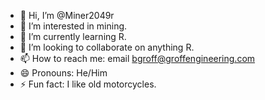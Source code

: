 - 👋 Hi, I’m @Miner2049r
- 👀 I’m interested in mining.
- 🌱 I’m currently learning R.
- 💞️ I’m looking to collaborate on anything R.
- 📫 How to reach me: email bgroff@groffengineering.com
- 😄 Pronouns: He/Him
- ⚡ Fun fact: I like old motorcycles.

<!---
Miner2049r/Miner2049r is a ✨ special ✨ repository because its `README.md` (this file) appears on your GitHub profile.
You can click the Preview link to take a look at your changes.
--->
